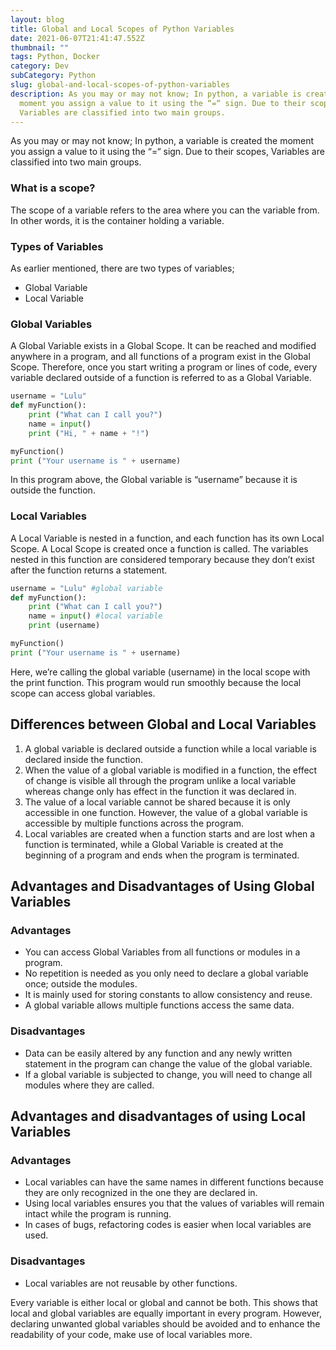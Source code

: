 ```yaml
---
layout: blog
title: Global and Local Scopes of Python Variables
date: 2021-06-07T21:41:47.552Z
thumbnail: ""
tags: Python, Docker
category: Dev
subCategory: Python
slug: global-and-local-scopes-of-python-variables
description: As you may or may not know; In python, a variable is created the
  moment you assign a value to it using the “=“ sign. Due to their scopes,
  Variables are classified into two main groups.
---
```


As you may or may not know; In python, a variable is created the moment you assign a value to it using the “=“ sign. Due to their scopes, Variables are classified into two main groups. 

### What is a scope?

The scope of a variable refers to the area where you can the variable from. In other words, it is the container holding a variable. 

### Types of Variables

As earlier mentioned, there are two types of variables; 

- Global Variable
- Local Variable

### Global Variables

A Global Variable exists in a Global Scope. It can be reached and modified anywhere in a program, and all functions of a program exist in the Global Scope. Therefore, once you start writing a program or lines of code, every variable declared outside of a function is referred to as a Global Variable.

```python
username = "Lulu"
def myFunction():
    print ("What can I call you?") 
    name = input()
    print ("Hi, " + name + "!")

myFunction()
print ("Your username is " + username)
```

In this program above, the Global variable is “username” because it is outside the function. 

### Local Variables

A Local Variable is nested in a function, and each function has its own Local Scope. A Local Scope is created once a function is called. The variables nested in this function are considered temporary because they don’t exist after the function returns a statement. 

```python
username = "Lulu" #global variable
def myFunction():
    print ("What can I call you?") 
    name = input() #local variable
    print (username)

myFunction()
print ("Your username is " + username)
```

Here, we’re calling the global variable (username) in the local scope with the print function. This program would run smoothly because the local scope can access global variables.

## Differences between Global and Local Variables

1. A global variable is declared outside a function while a local variable is declared inside the function. 
2. When the value of a global variable is modified in a function, the effect of change is visible all through the program unlike a local variable whereas change only has effect in the function it was declared in. 
3. The value of a local variable cannot be shared because it is only accessible in one function. However, the value of a global variable is accessible by multiple functions across the program. 
4. Local variables are created when a function starts and are lost when a function is terminated, while a Global Variable is created at the beginning of a program and ends when the program is terminated. 

## Advantages and Disadvantages of Using Global Variables

### Advantages

- You can access Global Variables from all functions or modules in a program.
- No repetition is needed as you only need to declare a global variable once; outside the modules.
- It is mainly used for storing constants to allow consistency and reuse.
- A global variable allows multiple functions access the same data.

### Disadvantages

- Data can be easily altered by any function and any newly written statement in the program can change the value of the global variable.
- If a global variable is subjected to change, you will need to change all modules where they are called.

## Advantages and disadvantages of using Local Variables

### Advantages

- Local variables can have the same names in different functions because they are only recognized in the one they are declared in.
- Using local variables ensures you that the values of variables will remain intact while the program is running.
- In cases of bugs, refactoring codes is easier when local variables are used.

### Disadvantages

- Local variables are not reusable by other functions.

Every variable is either local or global and cannot be both. This shows that local and global variables are equally important in every program. However, declaring unwanted global variables should be avoided and to enhance the readability of your code, make use of local variables more.